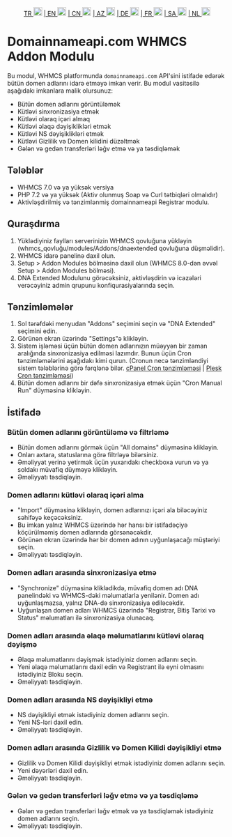 <div align="center">  
  <a href="README.md"   >   TR <img style="padding-top: 8px" src="https://raw.githubusercontent.com/yammadev/flag-icons/master/png/TR.png" alt="TR" height="20" /></a>  
  <a href="README-EN.md"> | EN <img style="padding-top: 8px" src="https://raw.githubusercontent.com/yammadev/flag-icons/master/png/US.png" alt="EN" height="20" /></a>  
  <a href="README-CN.md"> | CN <img style="padding-top: 8px" src="https://raw.githubusercontent.com/yammadev/flag-icons/master/png/CN.png" alt="CN" height="20" /></a>  
  <a href="README-AZ.md"> | AZ <img style="padding-top: 8px" src="https://raw.githubusercontent.com/yammadev/flag-icons/master/png/AZ.png" alt="AZ" height="20" /></a>  
  <a href="README-DE.md"> | DE <img style="padding-top: 8px" src="https://raw.githubusercontent.com/yammadev/flag-icons/master/png/DE.png" alt="DE" height="20" /></a>  
  <a href="README-FR.md"> | FR <img style="padding-top: 8px" src="https://raw.githubusercontent.com/yammadev/flag-icons/master/png/FR.png" alt="FR" height="20" /></a>  
  <a href="README-AR.md"> | SA <img style="padding-top: 8px" src="https://raw.githubusercontent.com/yammadev/flag-icons/master/png/SA.png" alt="AR" height="20" /></a>  
  <a href="README-NL.md"> | NL <img style="padding-top: 8px" src="https://raw.githubusercontent.com/yammadev/flag-icons/master/png/NL.png" alt="NL" height="20" /></a>  
</div>



# Domainnameapi.com WHMCS Addon Modulu

Bu modul, WHMCS platformunda `domainnameapi.com` API'sini istifade edərək bütün domen adlarını idarə etməyə imkan verir. Bu modul vasitəsilə aşağıdakı imkanlara malik olursunuz:

* Bütün domen adlarını görüntüləmək
* Kütləvi sinxronizasiya etmək
* Kütləvi olaraq içəri almaq
* Kütləvi əlaqə dəyişiklikləri etmək
* Kütləvi NS dəyişiklikləri etmək
* Kütləvi Gizlilik və Domen kilidini düzəltmək
* Gələn və gedən transferləri ləğv etmə və ya təsdiqləmək

Tələblər
---------

* WHMCS 7.0 və ya yüksək versiya
* PHP 7.2 və ya yüksək (Aktiv olunmuş Soap və Curl tətbiqləri olmalıdır)
* Aktivləşdirilmiş və tənzimlənmiş domainnameapi Registrar modulu.

Quraşdırma
----------

1. Yüklədiyiniz faylları serverinizin WHMCS qovluğuna yükləyin (whmcs_qovluğu/modules/Addons/dnaextended qovluğuna düşməlidir).
2. WHMCS idarə panelinə daxil olun.
3. Setup > Addon Modules bölməsinə daxil olun (WHMCS 8.0-dən əvvəl Setup > Addon Modules bölməsi).
4. DNA Extended Modulunu görəcəksiniz, aktivləşdirin və icazələri verəcəyiniz admin qrupunu konfiqurasiyalarında seçin.

Tənzimləmələr
------------

1. Sol tərəfdəki menyudan "Addons" seçimini seçin və "DNA Extended" seçimini edin.
2. Görünən ekran üzərində "Settings"ə klikləyin.
3. Sistem işləməsi üçün bütün domen adlarınızın müəyyən bir zaman aralığında sinxronizasiya edilməsi lazımdır. Bunun üçün Cron tənzimləmələrini aşağıdakı kimi qurun. (Cronun necə tənzimləndiyi sistem tələblərinə görə fərqlənə bilər. [cPanel Cron tənzimləməsi](https://www.youtube.com/watch?v=t5mjWGegE-g) | [Plesk Cron tənzimləməsi](https://www.youtube.com/watch?v=ur1_ua9TMXs))
4. Bütün domen adlarını bir dəfə sinxronizasiya etmək üçün "Cron Manual Run" düyməsinə klikləyin.

İstifadə
--------

### Bütün domen adlarını görüntüləmə və filtrləmə

- Bütün domen adlarını görmək üçün "All domains" düyməsinə klikləyin.
- Onları axtara, statuslarına görə filtrləyə bilərsiniz.
- Əməliyyat yerinə yetirmək üçün yuxarıdakı checkboxa vurun və ya soldakı müvafiq düyməyə klikləyin.
- Əməliyyatı təsdiqləyin.

### Domen adlarını kütləvi olaraq içəri alma

- "Import" düyməsinə klikləyin, domen adlarınızı içəri ala biləcəyiniz səhifəyə keçəcəksiniz.
- Bu imkan yalnız WHMCS üzərində hər hansı bir istifadəçiyə köçürülməmiş domen adlarında görsənəcəkdir.
- Görünən ekran üzərində hər bir domen adının uyğunlaşacağı müştəriyi seçin.
- Əməliyyatı təsdiqləyin.

### Domen adları arasında sinxronizasiya etmə

- "Synchronize" düyməsinə kliklədikdə, müvafiq domen adı DNA panelindəki və WHMCS-dəki məlumatlarla yenilənir. Domen adı uyğunlaşmazsa, yalnız DNA-də sinxronizasiya ediləcəkdir.
- Uyğunlaşan domen adları WHMCS üzərində "Registrar, Bitiş Tarixi və Status" məlumatları ilə sinxronizasiya olunacaq.

### Domen adları arasında əlaqə məlumatlarını kütləvi olaraq dəyişmə

- Əlaqə məlumatlarını dəyişmək istədiyiniz domen adlarını seçin.
- Yeni əlaqə məlumatlarını daxil edin və Registrant ilə eyni olmasını istədiyiniz Bloku seçin.
- Əməliyyatı təsdiqləyin.

### Domen adları arasında NS dəyişikliyi etmə

- NS dəyişikliyi etmək istədiyiniz domen adlarını seçin.
- Yeni NS-ləri daxil edin.
- Əməliyyatı təsdiqləyin.

### Domen adları arasında Gizlilik və Domen Kilidi dəyişikliyi etmə

- Gizlilik və Domen Kilidi dəyişikliyi etmək istədiyiniz domen adlarını seçin.
- Yeni dəyərləri daxil edin.
- Əməliyyatı təsdiqləyin.

### Gələn və gedən transferləri ləğv etmə və ya təsdiqləmə

- Gələn və gedən transferləri ləğv etmək və ya təsdiqləmək istədiyiniz domen adlarını seçin.
- Əməliyyatı təsdiqləyin.

